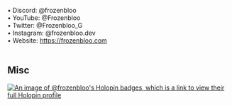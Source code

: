 <!-- <h2>Personal Projects</h2>
• FrostLibrary (A library aimed to make Minecraft Plugin Development Easier) <strong>ARCHIVED</strong><br />
• FrostCore (A lightweight Minecraft Server Core with useful features and commands) <strong>ARCHIVED</strong><br />
• FrostBot (A general purpose Discord bot) <strong>WIP</strong><br />
• A ton of other personal and school related projects -->

<!-- <h2>About Me</h2>
<strong>• Fullstack Dev:</strong><br />
• Fluent in Java, C#, Kotlin, <em>somewhat</em> in Python<br />
• Currently learning C++, C, Kotlin & Rust.<br />
<br /> -->
• Discord: @frozenbloo<br />
• YouTube: @Frozenbloo<br />
• Twitter: @Frozenbloo_G<br />
• Instagram: @frozenbloo.dev<br />
• Website: https://frozenbloo.com<br />
<br />

<h2>Misc</h2>

[![An image of @frozenbloo's Holopin badges, which is a link to view their full Holopin profile](https://holopin.me/frozenbloo)](https://holopin.io/@frozenbloo)

